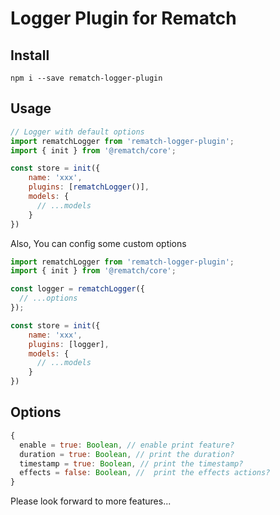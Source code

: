 # Logger Plugin for Rematch

## Install
`npm i --save rematch-logger-plugin`

## Usage
```javascript
// Logger with default options
import rematchLogger from 'rematch-logger-plugin';
import { init } from '@rematch/core';

const store = init({
    name: 'xxx',
    plugins: [rematchLogger()],
    models: {
      // ...models
    }
})
```

Also, You can config some custom options
```javascript
import rematchLogger from 'rematch-logger-plugin';
import { init } from '@rematch/core';

const logger = rematchLogger({
  // ...options
});

const store = init({
    name: 'xxx',
    plugins: [logger],
    models: {
      // ...models
    }
})
```

## Options
```javascript
{
  enable = true: Boolean, // enable print feature?
  duration = true: Boolean, // print the duration?
  timestamp = true: Boolean, // print the timestamp?
  effects = false: Boolean, //  print the effects actions?
}
```

Please look forward to more features...